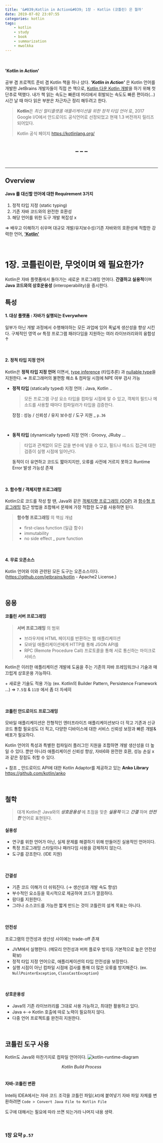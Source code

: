 ```yaml
---
title: '&#039;Kotlin in Action&#039; 1장 - Kotlin (코틀린) 은 뭘까'
date: 2019-07-02 23:07:55
categories: kotlin
tags:
	- kotlin
	- study
	- book
	- summarization
	- mwolkka
---
```


<br/>

#### 'Kotlin in Action'
공부 겸 프로젝트 준비 겸 Kotlin 책을 하나 샀다.
***'Kotlin in Action'*** 은 Kotlin 언어를 개발한 JetBrains 개발자들이 직접 쓴 책으로, <u>Kotlin 다운 Kotlin 개발</u>을 하기 위해 첫 단추로 택했다.
내가 책 읽는 속도는 빠른데 머리에서 휘발되는 속도도 빠른 편이라(...) 시간 날 때 마다 읽은 부분은 차근차근 정리 해두려고 한다. 
> **Kotlin**은 *최신 멀티플랫폼 애플리케이션을 위한 정적 타입 언어* 로,
> 2017 Google I/O에서 안드로이드 공식언어로 선정되었고 현재 1.3 버전까지 릴리즈 되어있다.
> 
> Kotlin 공식 페이지 https://kotlinlang.org/


<center><h2>_ _ _</h2></center>

<br/>

---

## Overview
#### Java 를 대신할 언어에 대한 Requirement 3가지
1. 정적 타입 지정 (static typing)
2. 기존 자바 코드와의 완전한 호환성
3. 해당 언어를 위한 도구 개발 복잡성 x

⇒ 배우고 이해하기 쉬우며 대규모 개발/유지보수성/기존 자바와의 호환성에 적합한 강력한 언어, <u>**'Kotlin'**</u>

<br/>

# 1장. 코틀린이란, 무엇이며 왜 필요한가?

Kotlin은 자바 플랫폼에서 돌아가는 새로운 프로그래밍 언어다.
**간결하고 실용적**이며 **Java 코드와의 상호운용성** (interoperability)을 중시한다.

## 특성
#### 1. 대상 플랫폼 : 자바가 실행되는 Everywhere

일부가 아닌 개발 과정에서 수행해야하는 모든 과업에 있어 폭넓게 생산성을 향상 시킨다.
구체적인 영역 or 특정 프로그램 패러다임을 지원하는 여러 라이브러리와의 융합성 ↑

<br/>

#### 2. 정적 타입 지정 언어

Kotlin은 **정적 타입 지정 언어** 이면서, <u>type inference</u> (타입추론) 과 <u>nullable type</u>을 지원한다.
⇒ 프로그래머의 불편함 해소 & 컴파일 시점에 NPE 여부 검사 가능


* **정적 타입** (statically typed) 지정 언어 : Java, Kotlin ..

	> 모든 프로그램 구성 요소 타입을 컴파일 시점에 알 수 있고, 객체의 필드나 메소드를 사용할 때마다 컴파일러가 타입을 검증한다.

	장점 : 성능 / 신뢰성 / 유지 보수성 / 도구 지원 _ `p.36`
	
	<br/>

* **동적 타입** (dynamically typed) 지정 언어 : Groovy, JRuby ...

	> 타입과 관계없이 모든 값을 변수에 넣을 수 있고, 필드나 메소드 접근에 대한 검증이 실행 시점에 일어난다. 
	
	동적이 더 유연하고 코드도 짧아지지만, 오류를 사전에 거르지 못하고 Runtime Error 발생 가능성 존재

<br/>

#### 3. 함수형 / 객체지향 프로그래밍

Kotlin으로 코드를 작성 할 땐, Java와 같은 <u>객체지향 프로그래밍 (OOP)</u> 과 <u>함수형 프로그래밍</u> 접근 방법을 조합해서 문제에 가장 적합한 도구를 사용하면 된다.

> **함수형 프로그래밍** 의 핵심 개념
> 
> * first-class function (일급 함수)
> * immutability
> * no side effect _ pure function
> 

<br/>

#### 4. 무료 오픈소스

Kotlin 언어와 이와 관련된 모든 도구는 오픈소스이다.
(https://github.com/jetbrains/kotlin - Apache2 License.)


<br/>

## 응용
#### 코틀린 서버 프로그래밍
> **서버 프로그래밍** 의 범위
> 
> * 브라우저에 HTML 페이지를 반환하는 웹 애플리케이션
> * 모바일 애플리케이션에게 HTTP를 통해 JSON API를  
> * RPC (Remote Procedure Call) 프로토콜을 통해 서로 통신하는 마이크로 서비스
> 

Kotlin은 이러한 애플리케이션 개발에 도움을 주는 기존의 자바 프레임워크나 기술과 매끄럽게 상호운용 가능하다.

\+ 새로운 기술도 적용 가능 (ex. Kotlin의 Builder Pattern, Persistence Framework ...)
  ⇒ `7.5절` & `11장` 에서 좀 더 자세히

<br/>

#### 코틀린 안드로이드 프로그래밍

모바일 애플리케이션은 전형적인 엔터프라이즈 애플리케이션보다 더 작고 기존과 신규 코드 통합 필요성도 더 적고, 다양한 디바이스에 대한 서비스 신뢰성 보장과 빠른 개발&배포가 필요하다.

Kotlin 언어의 특성과 특별한 컴파일러 플러그인 지원을 조합하면 개발 생산성을 더 높일 수 있다.
뿐만 아니라 애플리케이션 신뢰성 향상, 자바6와 완전한 호환, 성능 손실 x 과 같은 장점도 취할 수 있다.

\+ 참조 _ 안드로이드 API에 대한 Kotlin Adaptor를 제공하고 있는 **Anko Library** https://github.com/kotlin/anko

<br/>

## 철학
> 대개 Kotlin은 Java와의 ***상호운용성*** 에 초점을 맞춘 ***실용적*** 이고 ***간결*** 하며 ***안전한*** 언어로 표현된다.
> 

#### 실용성

- 연구를 위한 언어가 아닌, 실제 문제를 해결하기 위해 만들어진 실용적인 언어이다.
- 특정 프로그래밍 스타일이나 패러다임 사용을 강제하지 않는다.
- 도구를 강조한다. (IDE 지원)

<br/>

#### 간결성

- 기존 코드 이해가 더 쉬워진다. (→ 생산성과 개발 속도 향상)
- 부수적인 요소등을 묵시적으로 제공하여 코드가 깔끔하다.
- 람다를 지원한다.
- 그러나 소스코드를 가능한 짧게 만드는 것이 코틀린의 설계 목표는 아니다.

<br/>

#### 안전성

  프로그램의 안전성과 생산성 사이에는 trade-off 존재

- JVM에서 실행한다. (메모리 안전성과 버퍼 플로우 방지등 기본적으로 높은 안전성 확보)
- 정적 타입 지정 언어으로, 애플리케이션의 타입 안전성을 보장한다.
- 실행 시점이 아닌 컴파일 시점에 검사를 통해 더 많은 오류를 방지해준다. (ex. `NullPointerException`, `ClassCastException`)

<br/>

#### 상호운용성

- Java의 기존 라이브러리를 그대로 사용 가능하고, 최대한 활용하고 있다.
- Java ←→ Kotlin 호출에 따로 노력이 필요하지 않다.
- 다중 언어 프로젝트를 완전히 지원한다.

<br/>

## 코틀린 도구 사용

Kotlin도 Java와 마찬가지로 컴파일 언어이다.
![kotlin-runtime-diagram](https://user-images.githubusercontent.com/26691216/60521297-f6b43e80-9d21-11e9-956b-4f827ed75f1b.jpg)
<center><i>Kotlin Build Process</i></center>

<br/>


#### 자바-코틀린 변환
Intellij IDEA에서는 자바 코드 조각을 코틀린 파일(.kt)에 붙여넣기
자바 파일 자체를 변환하려면 `Code > Convert Java File to Kotlin File` 

도구에 대해서는 필요에 따라 쓰면 되는거라 나머지 내용 생략.

<br/>

### 1장 요약 `p.57`